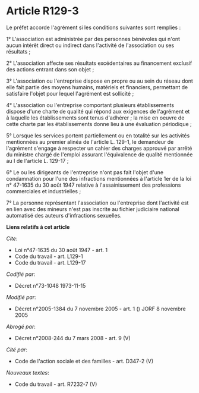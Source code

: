 # Article R129-3

Le préfet accorde l'agrément si les conditions suivantes sont remplies :

1° L'association est administrée par des personnes bénévoles qui n'ont aucun intérêt direct ou indirect dans l'activité de
l'association ou ses résultats ;

2° L'association affecte ses résultats excédentaires au financement exclusif des actions entrant dans son objet ;

3° L'association ou l'entreprise dispose en propre ou au sein du réseau dont elle fait partie des moyens humains, matériels
et financiers, permettant de satisfaire l'objet pour lequel l'agrément est sollicité ;

4° L'association ou l'entreprise comportant plusieurs établissements dispose d'une charte de qualité qui répond aux exigences
de l'agrément et à laquelle les établissements sont tenus d'adhérer ; la mise en oeuvre de cette charte par les
établissements donne lieu à une évaluation périodique ;

5° Lorsque les services portent partiellement ou en totalité sur les activités mentionnées au premier alinéa de l'article L.
129-1, le demandeur de l'agrément s'engage à respecter un cahier des charges approuvé par arrêté du ministre chargé de
l'emploi assurant l'équivalence de qualité mentionnée au I de l'article L. 129-17 ;

6° Le ou les dirigeants de l'entreprise n'ont pas fait l'objet d'une condamnation pour l'une des infractions mentionnées à
l'article 1er de la loi n° 47-1635 du 30 août 1947 relative à l'assainissement des professions commerciales et
industrielles ;

7° La personne représentant l'association ou l'entreprise dont l'activité est en lien avec des mineurs n'est pas inscrite au
fichier judiciaire national automatisé des auteurs d'infractions sexuelles.

**Liens relatifs à cet article**

_Cite_:

  - Loi n°47-1635 du 30 août 1947 - art. 1
  - Code du travail - art. L129-1
  - Code du travail - art. L129-17

_Codifié par_:

  - Décret n°73-1048 1973-11-15

_Modifié par_:

  - Décret n°2005-1384 du 7 novembre 2005 - art. 1 () JORF 8 novembre 2005

_Abrogé par_:

  - Décret n°2008-244 du 7 mars 2008 - art. 9 (V)

_Cité par_:

  - Code de l'action sociale et des familles - art. D347-2 (V)

_Nouveaux textes_:

  - Code du travail - art. R7232-7 (V)
